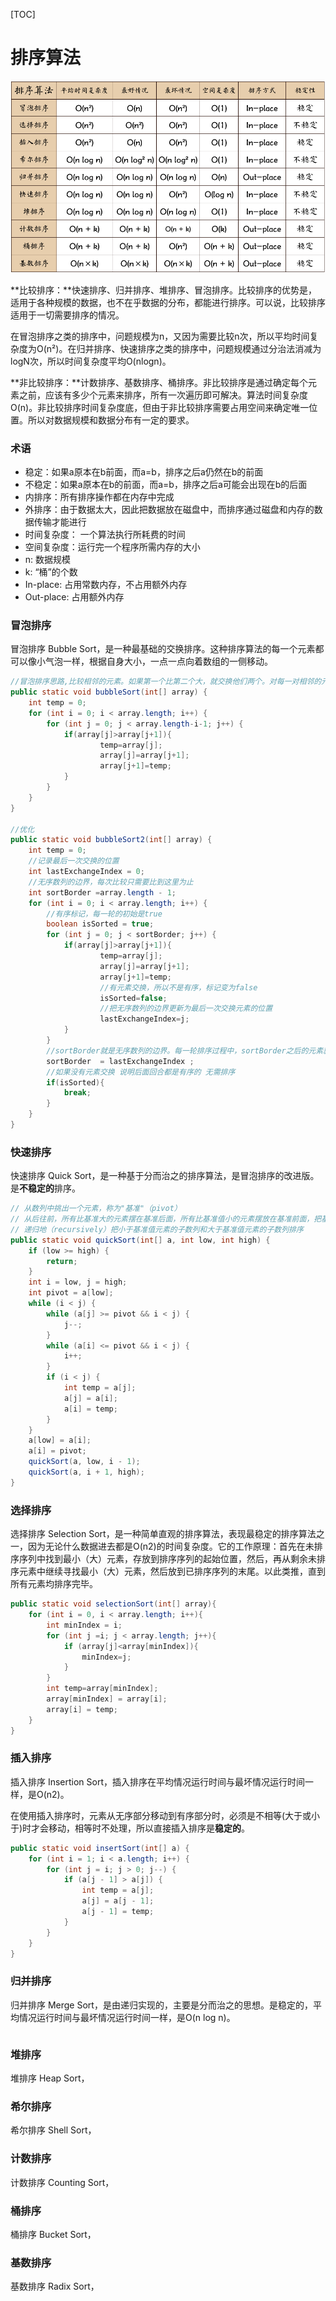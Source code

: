 [TOC]

# 排序算法

![](../images/排序算法.png)

**比较排序：**快速排序、归并排序、堆排序、冒泡排序。比较排序的优势是，适用于各种规模的数据，也不在乎数据的分布，都能进行排序。可以说，比较排序适用于一切需要排序的情况。

在冒泡排序之类的排序中，问题规模为n，又因为需要比较n次，所以平均时间复杂度为O(n²)。在归并排序、快速排序之类的排序中，问题规模通过分治法消减为logN次，所以时间复杂度平均O(nlogn)。

**非比较排序：**计数排序、基数排序、桶排序。非比较排序是通过确定每个元素之前，应该有多少个元素来排序，所有一次遍历即可解决。算法时间复杂度O(n)。非比较排序时间复杂度底，但由于非比较排序需要占用空间来确定唯一位置。所以对数据规模和数据分布有一定的要求。

### 术语

* 稳定：如果a原本在b前面，而a=b，排序之后a仍然在b的前面
* 不稳定：如果a原本在b的前面，而a=b，排序之后a可能会出现在b的后面
* 内排序：所有排序操作都在内存中完成
* 外排序：由于数据太大，因此把数据放在磁盘中，而排序通过磁盘和内存的数据传输才能进行
* 时间复杂度： 一个算法执行所耗费的时间
* 空间复杂度：运行完一个程序所需内存的大小
* n: 数据规模
* k: “桶”的个数
* In-place: 占用常数内存，不占用额外内存
* Out-place: 占用额外内存



### 冒泡排序

冒泡排序 Bubble Sort，是一种最基础的交换排序。这种排序算法的每一个元素都可以像小气泡一样，根据自身大小，一点一点向着数组的一侧移动。

```java
//冒泡排序思路,比较相邻的元素。如果第一个比第二个大，就交换他们两个。对每一对相邻的元素都进行比较，等所有的比较完后最后一个数字是这堆数据里的最大数字。
public static void bubbleSort(int[] array) {
    int temp = 0;
    for (int i = 0; i < array.length; i++) {
        for (int j = 0; j < array.length-i-1; j++) {
            if(array[j]>array[j+1]){
					temp=array[j];
					array[j]=array[j+1];
					array[j+1]=temp;
            }
        }
    }
}

//优化
public static void bubbleSort2(int[] array) {
    int temp = 0;
    //记录最后一次交换的位置		    
    int lastExchangeIndex = 0;		    
    //无序数列的边界，每次比较只需要比到这里为止		    
    int sortBorder =array.length - 1;
    for (int i = 0; i < array.length; i++) {
        //有序标记，每一轮的初始是true
        boolean isSorted = true;
        for (int j = 0; j < sortBorder; j++) {
            if(array[j]>array[j+1]){
					temp=array[j];
					array[j]=array[j+1];
					array[j+1]=temp;
               		//有元素交换，所以不是有序，标记变为false
	                isSorted=false;
	                //把无序数列的边界更新为最后一次交换元素的位置
	                lastExchangeIndex=j;
            }
        }
        //sortBorder就是无序数列的边界。每一轮排序过程中，sortBorder之后的元素就完全不需要比较了，肯定是有序的。
        sortBorder  = lastExchangeIndex ;
        //如果没有元素交换 说明后面回合都是有序的 无需排序
        if(isSorted){
            break;
        }
    }
}
```



### 快速排序

快速排序 Quick Sort，是一种基于分而治之的排序算法，是冒泡排序的改进版。是**不稳定的**排序。

```java
// 从数列中挑出一个元素，称为"基准"（pivot）
// 从后往前，所有比基准大的元素摆在基准后面，所有比基准值小的元素摆放在基准前面，把基准设置在中间
// 递归地（recursively）把小于基准值元素的子数列和大于基准值元素的子数列排序
public static void quickSort(int[] a, int low, int high) {
    if (low >= high) {
        return;
    }
    int i = low, j = high;
    int pivot = a[low];
    while (i < j) {
        while (a[j] >= pivot && i < j) {
            j--;
        }
        while (a[i] <= pivot && i < j) {
            i++;
        }
        if (i < j) {
            int temp = a[j];
            a[j] = a[i];
            a[i] = temp;
        }
    }
    a[low] = a[i];
    a[i] = pivot;
    quickSort(a, low, i - 1);
    quickSort(a, i + 1, high);
}
```



### 选择排序

选择排序 Selection Sort，是一种简单直观的排序算法，表现最稳定的排序算法之一，因为无论什么数据进去都是O(n2)的时间复杂度。它的工作原理：首先在未排序序列中找到最小（大）元素，存放到排序序列的起始位置，然后，再从剩余未排序元素中继续寻找最小（大）元素，然后放到已排序序列的末尾。以此类推，直到所有元素均排序完毕。 

```java
public static void selectionSort(int[] array){
    for (int i = 0, i < array.length; i++){
        int minIndex = i;
        for (int j =i; j < array.length; j++){
            if (array[j]<array[minIndex]){
                minIndex=j;
            }
        }
        int temp=array[minIndex];			
		array[minIndex] = array[i];
        array[i] = temp;
    }
}
```



### 插入排序

插入排序 Insertion Sort，插入排序在平均情况运行时间与最坏情况运行时间一样，是O(n2)。

在使用插入排序时，元素从无序部分移动到有序部分时，必须是不相等(大于或小于)时才会移动，相等时不处理，所以直接插入排序是**稳定的**。

```java
public static void insertSort(int[] a) {
    for (int i = 1; i < a.length; i++) {
        for (int j = i; j > 0; j--) {
            if (a[j - 1] > a[j]) {
                int temp = a[j];
                a[j] = a[j - 1];
                a[j - 1] = temp;
            }
        }
    }
}
```



### 归并排序

归并排序 Merge Sort，是由递归实现的，主要是分而治之的思想。是稳定的，平均情况运行时间与最坏情况运行时间一样，是O(n log n)。

```java

```



### 堆排序

堆排序 Heap Sort，

### 希尔排序

希尔排序 Shell Sort，

### 计数排序

计数排序 Counting Sort，

### 桶排序

桶排序 Bucket Sort，

### 基数排序

基数排序 Radix Sort，